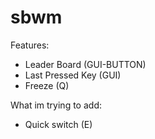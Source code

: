 # sbwm
Features:
- Leader Board (GUI-BUTTON)
- Last Pressed Key (GUI)
- Freeze (Q)

What im trying to add:
- Quick switch (E)
